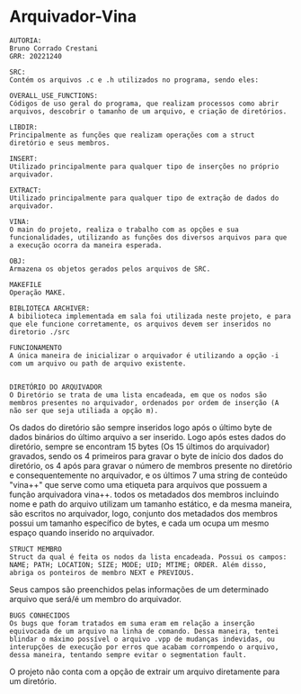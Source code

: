 # Arquivador-Vina

	AUTORIA:
    Bruno Corrado Crestani
    GRR: 20221240

	SRC:
	Contém os arquivos .c e .h utilizados no programa, sendo eles:
	
	OVERALL_USE_FUNCTIONS:
	Códigos de uso geral do programa, que realizam processos como abrir arquivos, descobrir o tamanho de um arquivo, e criação de diretórios.
	
	LIBDIR:
	Principalmente as funções que realizam operações com a struct diretório e seus membros.

	INSERT:
	Utilizado principalmente para qualquer tipo de inserções no próprio arquivador.
	
	EXTRACT:
	Utilizado principalmente para qualquer tipo de extração de dados do arquivador.

	VINA:
	O main do projeto, realiza o trabalho com as opções e sua funcionalidades, utilizando as funções dos diversos arquivos para que a execução ocorra da maneira esperada.
	
	OBJ:
	Armazena os objetos gerados pelos arquivos de SRC.
	
	MAKEFILE
	Operação MAKE.
	    
	BIBLIOTECA ARCHIVER:
    A bibilioteca implementada em sala foi utilizada neste projeto, e para que ele funcione corretamente, os arquivos devem ser inseridos no diretorio ./src

	FUNCIONAMENTO
	A única maneira de inicializar o arquivador é utilizando a opção -i com um arquivo ou path de arquivo existente.


	DIRETÓRIO DO ARQUIVADOR
    O Diretório se trata de uma lista encadeada, em que os nodos são membros presentes no arquivador, ordenados por ordem de inserção (A não ser que seja utiliada a opção m).
Os dados do diretório são sempre inseridos logo após o último byte de dados binários do último arquivo a ser inserido. Logo após estes dados do diretório, sempre se encontram 15 bytes (Os 15 últimos do arquivador) gravados, sendo os 4 primeiros para gravar o byte de início dos dados do diretório, os 4 após para gravar o número de membros presente no diretório e consequentemente no arquivador, e os últimos 7 uma string de conteúdo "vina++" que serve como uma etiqueta para arquivos que possuem a função arquivadora vina++.
 todos os metadados dos membros incluindo nome e path do arquivo utilizam um tamanho estático, e da mesma maneira, são escritos no arquivador, logo,  conjunto dos metadados dos membros possui um tamanho específico de bytes, e cada um ocupa um mesmo espaço quando inserido no arquivador.

	STRUCT MEMBRO
	Struct da qual é feita os nodos da lista encadeada. Possui os campos: NAME; PATH; LOCATION; SIZE; MODE; UID; MTIME; ORDER. Além disso, abriga os ponteiros de membro NEXT e PREVIOUS.
Seus campos são preenchidos pelas informações de um determinado arquivo que será/é um membro do arquivador.

	BUGS CONHECIDOS
	Os bugs que foram tratados em suma eram em relação a inserção equivocada de um arquivo na linha de comando. Dessa maneira, tentei blindar o máximo possível o arquivo .vpp de mudanças indevidas, ou interupções de execução por erros que acabam corrompendo o arquivo, dessa maneira, tentando sempre evitar o segmentation fault.
O projeto não conta com a opção de extrair um arquivo diretamente para um diretório.

